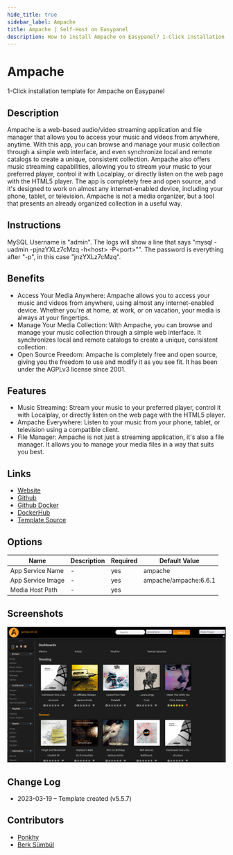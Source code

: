 ```yaml
---
hide_title: true
sidebar_label: Ampache
title: Ampache | Self-Host on Easypanel
description: How to install Ampache on Easypanel? 1-Click installation template for Ampache on Easypanel
---
```


<!-- generated -->

# Ampache

1-Click installation template for Ampache on Easypanel

## Description

Ampache is a web-based audio/video streaming application and file manager that allows you to access your music and videos from anywhere, anytime. With this app, you can browse and manage your music collection through a simple web interface, and even synchronize local and remote catalogs to create a unique, consistent collection. Ampache also offers music streaming capabilities, allowing you to stream your music to your preferred player, control it with Localplay, or directly listen on the web page with the HTML5 player. The app is completely free and open source, and it&#39;s designed to work on almost any internet-enabled device, including your phone, tablet, or television. Ampache is not a media organizer, but a tool that presents an already organized collection in a useful way.

## Instructions

MySQL Username is &quot;admin&quot;. The logs will show a line that says &quot;mysql -uadmin -pjnzYXLz7cMzq -h&lt;host&gt; -P&lt;port&gt;&quot;&quot;. The password is everything after &quot;-p&quot;, in this case &quot;jnzYXLz7cMzq&quot;.

## Benefits

- Access Your Media Anywhere: Ampache allows you to access your music and videos from anywhere, using almost any internet-enabled device. Whether you're at home, at work, or on vacation, your media is always at your fingertips.
- Manage Your Media Collection: With Ampache, you can browse and manage your music collection through a simple web interface. It synchronizes local and remote catalogs to create a unique, consistent collection.
- Open Source Freedom: Ampache is completely free and open source, giving you the freedom to use and modify it as you see fit. It has been under the AGPLv3 license since 2001.

## Features

- Music Streaming: Stream your music to your preferred player, control it with Localplay, or directly listen on the web page with the HTML5 player.
- Ampache Everywhere: Listen to your music from your phone, tablet, or television using a compatible client.
- File Manager: Ampache is not just a streaming application, it's also a file manager. It allows you to manage your media files in a way that suits you best.

## Links

- [Website](http://ampache.org/)
- [Github](https://github.com/ampache/ampache)
- [Github Docker](https://github.com/ampache/ampache-docker)
- [DockerHub](https://hub.docker.com/r/ampache/ampache)
- [Template Source](https://github.com/easypanel-io/templates/tree/main/templates/ampache)

## Options

Name | Description | Required | Default Value
-|-|-|-
App Service Name | - | yes | ampache
App Service Image | - | yes | ampache/ampache:6.6.1
Media Host Path | - | yes | 

## Screenshots

![Ampache Screenshot](./assets/screenshot.png)

## Change Log

- 2023-03-19 – Template created (v5.5.7)

## Contributors

- [Ponkhy](https://github.com/Ponkhy)
- [Berk Sümbül](https://berksmbl.com)
